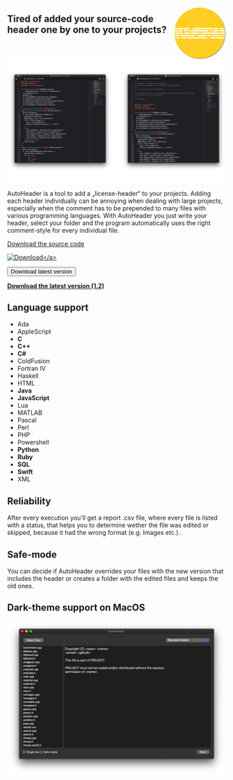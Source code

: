<img src="/Screenshots/logoPrev.png" align="right"
     title="AutoHeader Icon by Julian Schnabel" width="120" height="120">

## Tired of added your source-code header one by one to your projects?
![How it works](/Screenshots/Howitworks.png)



AutoHeader is a tool to add a „license-header“ to your projects. Adding each header individually can be annoying when dealing with large projects, especially when the comment has to be prepended to many files with various programming languages. With AutoHeader you just write your header, select your folder and the program automatically uses the right comment-style for every individual file.

[Download the source code](https://github.com/SchnJulian/AutoHeader/archive/master.zip)

<a href="https://github.com/SchnJulian/AutoHeader/releases/download/1.2/AutoHeader.app.zip" rel="Download the latest version">![Download]("https://raw.githubusercontent.com/SchnJulian/AutoHeader/master/Screenshots/logoPrev.png")</a>

<button name="button" onclick="https://autoheader.de">Download latest version</button>

[**Download the latest version (1.2)**](https://github.com/SchnJulian/AutoHeader/releases/download/1.2/AutoHeader.app.zip)
## Language support
 * Ada
 * AppleScript
 * **C**
 * **C++**
 * **C#**
 * ColdFusion
 * Fortran IV
 * Haskell
 * HTML
 * **Java**
 * **JavaScript**
 * Lua
 * MATLAB
 * Pascal
 * Perl
 * PHP
 * Powershell
 * **Python**
 * **Ruby**
 * **SQL**
 * **Swift**
 * XML

## Reliability
After every execution you'll get a report .csv file, where every file is listed with a status, that helps you to determine wether the file was edited or skipped, because it had the wrong format (e.g. Images etc.)..

## Safe-mode
You can decide if AutoHeader overrides your files with the new version that includes the header or creates a folder with the edited files and keeps the old ones.

## Dark-theme support on MacOS

![DarkthemeVLightTheme](/Screenshots/Autoheader_Darkmode.png)
